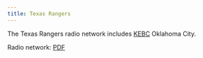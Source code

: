 ```yaml
---
title: Texas Rangers
---
```

The Texas Rangers radio network includes [KEBC] Oklahoma City.

Radio network: [PDF](http://texas.rangers.mlb.com/tex/download/y2017/2017_Texas_Rangers_Radio_Network.pdf)

[KEBC]:http:../../../radio/am-broadcast/kebc/
